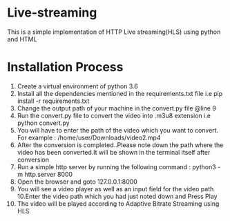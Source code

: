 # Live-streaming
This is a simple implementation of HTTP Live streaming(HLS) using python and HTML

# Installation Process

1. Create a virtual environment of python 3.6
2. Install all the dependencies mentioned in the requirements.txt file i.e pip install -r requirements.txt
3. Change the output path of your machine in the convert.py file @line 9
4. Run the convert.py file to convert the video into .m3u8 extension i.e python convert.py
5. You will have to enter the path of the video which you want to convert. For example : /home/user/Downloads/video2.mp4
6. After the conversion is completed..Please note down the path where the video has been converted.It will be shown in the terminal itself after conversion
7. Run a simple http server by running the following command : python3 -m http.server 8000 
8. Open the browser and goto 127.0.0.1:8000
9. You will see a video player as well as an input field for the video path
10.Enter the video path which you had just noted down and Press Play
11. The video will be played according to Adaptive Bitrate Streaming using HLS
